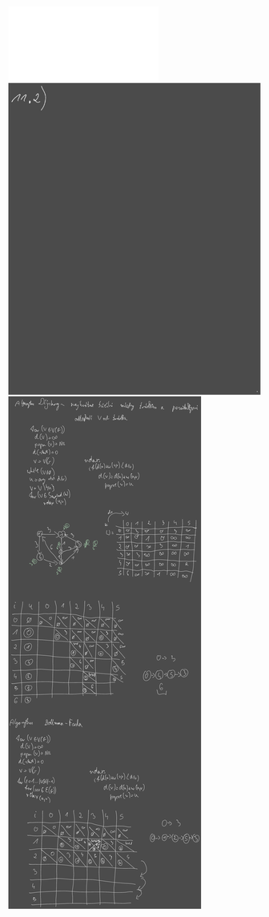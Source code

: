 ![Lista_11_MD](Notatki/Semestr%202/Matematyka%20dyskretna/%C4%86wiczenia/%C4%86wiczenia%2011/Lista_11_MD.pdf)
![Drawing 2023-06-23 14.17.41.excalidraw](Notatki/Semestr%202/Matematyka%20dyskretna/%C4%86wiczenia/%C4%86wiczenia%2011/Drawing%202023-06-23%2014.17.41.excalidraw.svg)
![Drawing 2023-06-27 13.17.34.excalidraw](Notatki/Semestr%202/Matematyka%20dyskretna/%C4%86wiczenia/%C4%86wiczenia%2011/Drawing%202023-06-27%2013.17.34.excalidraw.svg)